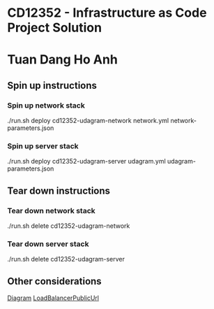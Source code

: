 # CD12352 - Infrastructure as Code Project Solution
# Tuan Dang Ho Anh

## Spin up instructions
### Spin up network stack
./run.sh deploy cd12352-udagram-network network.yml network-parameters.json
### Spin up server stack
./run.sh deploy cd12352-udagram-server udagram.yml udagram-parameters.json

## Tear down instructions
### Tear down network stack
./run.sh delete cd12352-udagram-network
### Tear down server stack
./run.sh delete cd12352-udagram-server

## Other considerations
[Diagram](Diagram.png)
[LoadBalancerPublicUrl](http://cd1235-WebAp-3K2lgZgQ4V3P-1961066472.us-east-1.elb.amazonaws.com)
